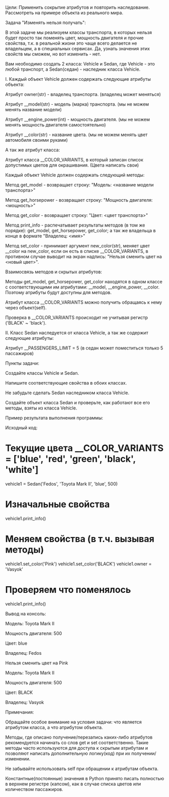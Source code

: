 Цели: Применить сокрытие атрибутов и повторить наследование. Рассмотреть на примере объекта из реального мира.

Задача "Изменять нельзя получать":

В этой задаче мы реализуем классы транспорта, в которых нельзя будет просто так поменять цвет, мощность двигателя и прочие свойства, т.к. в реальной жизни это чаще всего делается не владельцем, а в специальных сервисах. Да, узнать значения этих свойств мы сможем, но вот изменить - нет.

Вам необходимо создать 2 класса: Vehicle и Sedan, где Vehicle - это любой транспорт, а Sedan(седан) - наследник класса Vehicle.

I. Каждый объект Vehicle должен содержать следующие атрибуты объекта:

Атрибут owner(str) - владелец транспорта. (владелец может меняться)

Атрибут __model(str) - модель (марка) транспорта. (мы не можем менять название модели)

Атрибут __engine_power(int) - мощность двигателя. (мы не можем менять мощность двигателя самостоятельно)

Атрибут __color(str) - название цвета. (мы не можем менять цвет автомобиля своими руками)

А так же атрибут класса:

Атрибут класса __COLOR_VARIANTS, в который записан список допустимых цветов для окрашивания. (Цвета написать свои)

Каждый объект Vehicle должен содержать следующий методы:

Метод get_model - возвращает строку: "Модель: <название модели транспорта>"

Метод get_horsepower - возвращает строку: "Мощность двигателя: <мощность>"

Метод get_color - возвращает строку: "Цвет: <цвет транспорта>"

Метод print_info - распечатывает результаты методов (в том же порядке): get_model, get_horsepower, get_color; а так же владельца в конце в формате "Владелец: <имя>"

Метод set_color - принимает аргумент new_color(str), меняет цвет __color на new_color, если он есть в списке __COLOR_VARIANTS, в противном случае выводит на экран надпись: "Нельзя сменить цвет на <новый цвет>".

Взаимосвязь методов и скрытых атрибутов:

Методы get_model, get_horsepower, get_color находятся в одном классе с соответствующими им атрибутами: __model, __engine_power, __color. Поэтому атрибуты будут доступны для методов.

Атрибут класса __COLOR_VARIANTS можно получить обращаясь к нему через объект(self).

Проверка в __COLOR_VARIANTS происходит не учитывая регистр ('BLACK' ~ 'black').

II. Класс Sedan наследуется от класса Vehicle, а так же содержит следующие атрибуты:

Атрибут __PASSENGERS_LIMIT = 5 (в седан может поместиться только 5 пассажиров)

Пункты задачи:

Создайте классы Vehicle и Sedan.

Напишите соответствующие свойства в обоих классах.

Не забудьте сделать Sedan наследником класса Vehicle.

Создайте объект класса Sedan и проверьте, как работают все его методы, взяты из класса Vehicle.

Пример результата выполнения программы:

Исходный код:

# Текущие цвета __COLOR_VARIANTS = ['blue', 'red', 'green', 'black', 'white']
vehicle1 = Sedan('Fedos', 'Toyota Mark II', 'blue', 500)

# Изначальные свойства
vehicle1.print_info()

# Меняем свойства (в т.ч. вызывая методы)
vehicle1.set_color('Pink')
vehicle1.set_color('BLACK')
vehicle1.owner = 'Vasyok'

# Проверяем что поменялось
vehicle1.print_info()

Вывод на консоль:

Модель: Toyota Mark II

Мощность двигателя: 500

Цвет: blue

Владелец: Fedos

Нельзя сменить цвет на Pink

Модель: Toyota Mark II

Мощность двигателя: 500

Цвет: BLACK

Владелец: Vasyok

Примечания:

Обращайте особое внимание на условия задачи: что является атрибутом класса, а что атрибутом объекта.

Методы, где описано получение/перезапись каких-либо атрибутов рекомендуется начинать со слов get и set соответственно. Такие методы часто используются для доступа к скрытым атрибутам и позволяют написать дополнительную логику(код) при их получении/изменении.

Не забывайте использовать self при обращении к атрибутам объекта.

Константные(постоянные) значения в Python принято писать полностью в верхнем регистре (капсом), как в случае списка цветов или количеством пассажиров.
